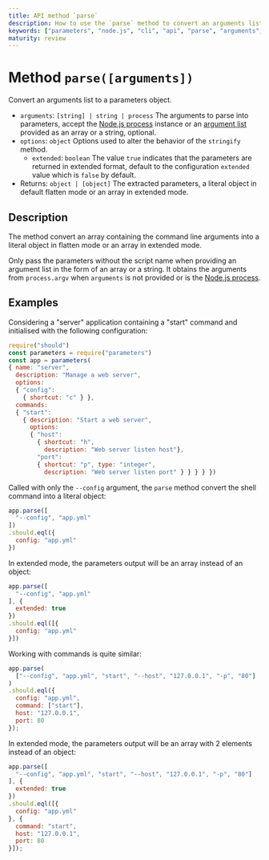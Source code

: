 ```yaml
---
title: API method `parse`
description: How to use the `parse` method to convert an arguments list to a parameters object.
keywords: ["parameters", "node.js", "cli", "api", "parse", "arguments", "argv", "array"]
maturity: review
---
```


# Method `parse([arguments])`

Convert an arguments list to a parameters object.

* `arguments`: `[string] | string | process` The arguments to parse into parameters, accept the [Node.js process](https://nodejs.org/api/process.html) instance or an [argument list](https://nodejs.org/api/process.html#process_process_argv) provided as an array or a string, optional.
* `options`: `object` Options used to alter the behavior of the `stringify` method.
  * `extended`: `boolean` The value `true` indicates that the parameters are returned in extended format, default to the configuration `extended` value which is `false` by default.
* Returns: `object | [object]` The extracted parameters, a literal object in default flatten mode or an array in extended mode.

## Description

The method convert an array containing the command line arguments into a literal object in flatten mode or an array in extended mode.

Only pass the parameters without the script name when providing an argument list in the form of an array or a string. It obtains the arguments from `process.argv` when `arguments` is not provided or is the [Node.js process](https://nodejs.org/api/process.html).

## Examples

Considering a "server" application containing a "start" command and initialised with the following configuration:

```js
require("should")
const parameters = require("parameters")
const app = parameters(
{ name: "server",
  description: "Manage a web server",
  options:
  { "config":
    { shortcut: "c" } },
  commands:
  { "start":
    { description: "Start a web server",
      options:
      { "host":
        { shortcut: "h",
          description: "Web server listen host"},
        "port":
        { shortcut: "p", type: "integer",
          description: "Web server listen port" } } } } })
```

Called with only the `--config` argument, the `parse` method convert the shell command into a literal object:

```js
app.parse([
  "--config", "app.yml"
])
.should.eql({
  config: "app.yml"
})
```

In extended mode, the parameters output will be an array instead of an object:

```js
app.parse([
  "--config", "app.yml"
], {
  extended: true
})
.should.eql([{
  config: "app.yml"
}])
```

Working with commands is quite similar:

```javascript
app.parse(
  ["--config", "app.yml", "start", "--host", "127.0.0.1", "-p", "80"]
)
.should.eql({
  config: "app.yml",
  command: ["start"],
  host: "127.0.0.1",
  port: 80
});
```

In extended mode, the parameters output will be an array with 2 elements instead of an object:

```javascript
app.parse([
  "--config", "app.yml", "start", "--host", "127.0.0.1", "-p", "80"]
], {
  extended: true
})
.should.eql([{
  config: "app.yml"
}, {
  command: "start",
  host: "127.0.0.1",
  port: 80
}]);
```
